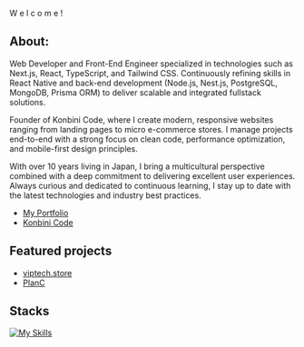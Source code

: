 W e l c o m e !

## About:
Web Developer and Front-End Engineer specialized in technologies such as Next.js, React, TypeScript, and Tailwind CSS. Continuously refining skills in React Native and back-end development (Node.js, Nest.js, PostgreSQL, MongoDB, Prisma ORM) to deliver scalable and integrated fullstack solutions.

Founder of Konbini Code, where I create modern, responsive websites ranging from landing pages to micro e-commerce stores. I manage projects end-to-end with a strong focus on clean code, performance optimization, and mobile-first design principles.

With over 10 years living in Japan, I bring a multicultural perspective combined with a deep commitment to delivering excellent user experiences. Always curious and dedicated to continuous learning, I stay up to date with the latest technologies and industry best practices.

- [My Portfolio](https://fernandohiroshi.com)
- [Konbini Code](https://konbinicode.com/en)
  
## Featured projects

- [viptech.store](https://viptech.store)
- [PlanC](https://planc-saas.vercel.app/)


## Stacks

[![My Skills](https://skillicons.dev/icons?i=typescript,javascript,react,nextjs,nodejs,nestjs,prisma,mongodb,postgres,linux,figma,tailwind,css,sass,html,git,jest,vercel,zustand&perline=6)](https://skillicons.dev)
